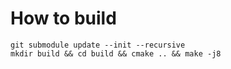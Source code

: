 
# How to build

```shell
git submodule update --init --recursive
mkdir build && cd build && cmake .. && make -j8
```
